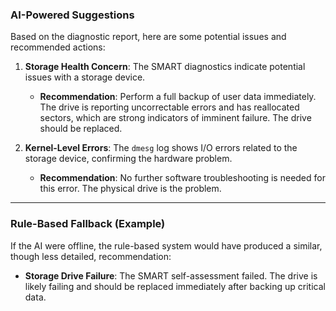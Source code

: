 ### AI-Powered Suggestions

Based on the diagnostic report, here are some potential issues and recommended actions:

1.  **Storage Health Concern**: The SMART diagnostics indicate potential issues with a storage device.
    *   **Recommendation**: Perform a full backup of user data immediately. The drive is reporting uncorrectable errors and has reallocated sectors, which are strong indicators of imminent failure. The drive should be replaced.

2.  **Kernel-Level Errors**: The `dmesg` log shows I/O errors related to the storage device, confirming the hardware problem.
    *   **Recommendation**: No further software troubleshooting is needed for this error. The physical drive is the problem.

---

### Rule-Based Fallback (Example)

If the AI were offline, the rule-based system would have produced a similar, though less detailed, recommendation:

- **Storage Drive Failure**: The SMART self-assessment failed. The drive is likely failing and should be replaced immediately after backing up critical data.
